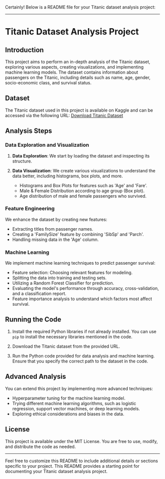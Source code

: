Certainly! Below is a README file for your Titanic dataset analysis project:

---

# Titanic Dataset Analysis Project

## Introduction

This project aims to perform an in-depth analysis of the Titanic dataset, exploring various aspects, creating visualizations, and implementing machine learning models. The dataset contains information about passengers on the Titanic, including details such as name, age, gender, socio-economic class, and survival status.

## Dataset

The Titanic dataset used in this project is available on Kaggle and can be accessed via the following URL:
[Download Titanic Dataset](https://raw.githubusercontent.com/datasciencedojo/datasets/master/titanic.csv)

## Analysis Steps

### Data Exploration and Visualization

1. **Data Exploration**: We start by loading the dataset and inspecting its structure.

2. **Data Visualization**: We create various visualizations to understand the data better, including histograms, box plots, and more.

   - Histograms and Box Plots for features such as 'Age' and 'Fare'.
   - Male & Female Distribution according to age group (Box plot).
   - Age distribution of male and female passengers who survived.

### Feature Engineering

We enhance the dataset by creating new features:

- Extracting titles from passenger names.
- Creating a 'FamilySize' feature by combining 'SibSp' and 'Parch'.
- Handling missing data in the 'Age' column.

### Machine Learning

We implement machine learning techniques to predict passenger survival:

- Feature selection: Choosing relevant features for modeling.
- Splitting the data into training and testing sets.
- Utilizing a Random Forest Classifier for prediction.
- Evaluating the model's performance through accuracy, cross-validation, and a classification report.
- Feature importance analysis to understand which factors most affect survival.

## Running the Code

1. Install the required Python libraries if not already installed. You can use `pip` to install the necessary libraries mentioned in the code.

2. Download the Titanic dataset from the provided URL.

3. Run the Python code provided for data analysis and machine learning. Ensure that you specify the correct path to the dataset in the code.

## Advanced Analysis

You can extend this project by implementing more advanced techniques:

- Hyperparameter tuning for the machine learning model.
- Trying different machine learning algorithms, such as logistic regression, support vector machines, or deep learning models.
- Exploring ethical considerations and biases in the data.

## License

This project is available under the MIT License. You are free to use, modify, and distribute the code as needed.

---

Feel free to customize this README to include additional details or sections specific to your project. This README provides a starting point for documenting your Titanic dataset analysis project.
